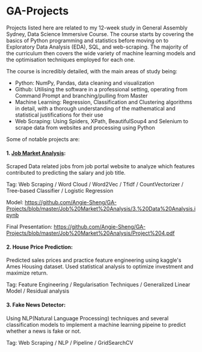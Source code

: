 # GA-Projects

Projects listed here are related to my 12-week study in General Assembly Sydney, Data Science Immersive Course. The course starts by covering the basics of Python programming and statistics before moving on to Exploratory Data Analysis (EDA), SQL, and web-scraping. The majority of the curriculum then covers the wide variety of machine learning models and the optimisation techniques employed for each one.

The course is incredibly detailed, with the main areas of study being:
- Python: NumPy, Pandas, data cleaning and visualization
- Github: Utilising the software in a professional setting, operating from Command Prompt and branching/pulling from Master
- Machine Learning: Regression, Classification and Clustering algorithms in detail, with a thorough understanding of the mathematical and statistical justifications for their use
- Web Scraping: Using Spiders, XPath, BeautifulSoup4 and Selenium to scrape data from websites and processing using Python

Some of notable projects are:
#### 1. [Job Market Analysis](https://github.com/Angie-Sheng/GA-Projects/tree/master/Job%20Market%20Analysis):

Scraped Data related jobs from job portal website to analyze which features contributed to predicting the salary and job title.

Tag: Web Scraping / Word Cloud / Word2Vec / Tfidf / CountVectorizer / Tree-based Classifier / Logistic Regression

Model: https://github.com/Angie-Sheng/GA-Projects/blob/master/Job%20Market%20Analysis/3.%20Data%20Analysis.ipynb

Final Presentation: https://github.com/Angie-Sheng/GA-Projects/blob/master/Job%20Market%20Analysis/Project%204.pdf

#### 2. House Price Prediction:

Predicted sales prices and practice feature engineering using kaggle's Ames Housing dataset. Used statistical analysis to optimize investment and maximize return.

Tag: Feature Engineering / Regularisation Techniques / Generalized Linear Model / Residual analysis 

#### 3. Fake News Detector:

Using NLP(Natural Language Processing) techniques and several classification models to implement a machine learning pipeine to predict whether a news is fake or not.

Tag: Web Scraping / NLP / Pipeline / GridSearchCV
